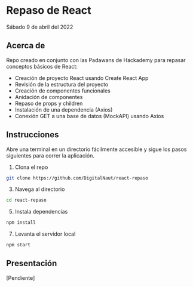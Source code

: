 # Repaso de React

Sábado 9 de abril del 2022

## Acerca de

Repo creado en conjunto con las Padawans de Hackademy para repasar conceptos básicos de React:
- Creación de proyecto React usando Create React App
- Revisión de la estructura del proyecto
- Creación de componentes funcionales
- Anidación de componentes
- Repaso de props y children
- Instalación de una dependencia (Axios)
- Conexión GET a una base de datos (MockAPI) usando Axios

## Instrucciones

Abre una terminal en un directorio fácilmente accesible y sigue los pasos siguientes para correr la aplicación.

1. Clona el repo 
```bash 
git clone https://github.com/DigitalNaut/react-repaso
```
3. Navega al directorio 
```bash
cd react-repaso
```
5. Instala dependencias
```bash
npm install
```
7. Levanta el servidor local 
```bash
npm start
```

## Presentación

\[Pendiente]
